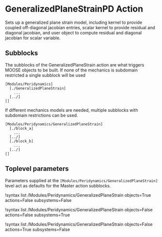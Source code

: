# GeneralizedPlaneStrainPD Action

Sets up a generalized plane strain model, including kernel to provide coupled off-diagonal jacobian entries, scalar kernel to provide residual and diagonal jacobian, and user object to compute residual and diagonal jacobian for scalar variable.

## Subblocks

The subblocks of the GeneralizedPlaneStrain action are what triggers MOOSE objects to be built.
If none of the mechanics is subdomain restricted a single subblock will be used

```
[Modules/Peridynamics]
  [./GeneralizedPlaneStrain]
    ...
  [../]
[]
```

If different mechanics models are needed, multiple subblocks with subdomain restrictions
can be used.

```
[Modules/Peridynamics/GeneralizedPlaneStrain]
  [./block_a]
    ...
  [../]
  [./block_b]
    ...
  [../]
[]
```

## Toplevel parameters

Parameters supplied at the `[Modules/Peridynamics/GeneralizedPlaneStrain]` level act as defaults for the Master action subblocks.

!syntax list /Modules/Peridynamics/GeneralizedPlaneStrain objects=True actions=False subsystems=False

!syntax list /Modules/Peridynamics/GeneralizedPlaneStrain objects=False actions=False subsystems=True

!syntax list /Modules/Peridynamics/GeneralizedPlaneStrain objects=False actions=True subsystems=False
